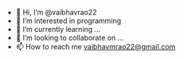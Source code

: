- 👋 Hi, I’m @vaibhavrao22
- 👀 I’m interested in programming
- 🌱 I’m currently learning ...
- 💞️ I’m looking to collaborate on ...
- 📫 How to reach me vaibhavmrao22@gmail.com

<!---
vaibhavrao22/vaibhavrao22 is a ✨ special ✨ repository because its `README.md` (this file) appears on your GitHub profile.
You can click the Preview link to take a look at your changes.
--->
